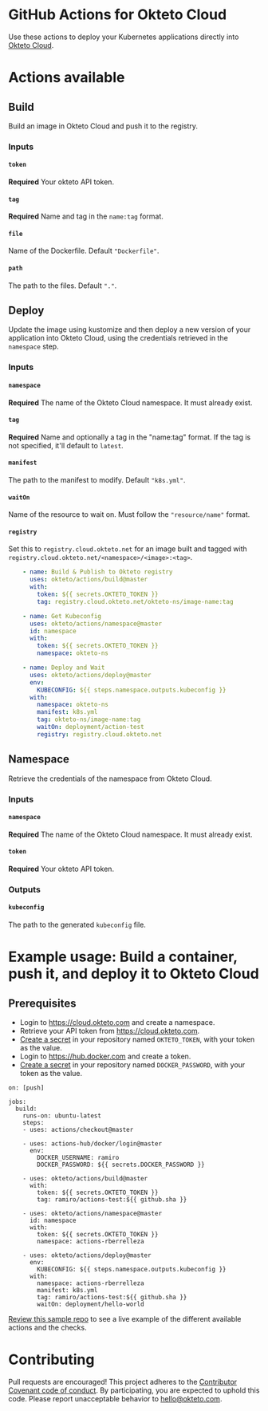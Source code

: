 # GitHub Actions for Okteto Cloud

Use these actions to deploy your Kubernetes applications directly into [Okteto Cloud](https://cloud.okteto.com).

# Actions available

## Build
Build an image in Okteto Cloud and push it to the registry.

### Inputs

#### `token`

**Required** Your okteto API token.

#### `tag`

**Required**  Name and tag in the `name:tag` format.

#### `file`
Name of the Dockerfile. Default `"Dockerfile"`.

#### `path`
The path to the files. Default `"."`.

## Deploy
Update the image using kustomize and then deploy a new version of your application into Okteto Cloud, using the credentials retrieved in the `namespace` step. 

### Inputs

#### `namespace`

**Required** The name of the Okteto Cloud namespace. It must already exist.

#### `tag`
**Required** Name and optionally a tag in the "name:tag" format. If the tag is not specified, it'll default to `latest`. 

#### `manifest`

The path to the manifest to modify. Default `"k8s.yml"`.

#### `waitOn`
Name of the resource to wait on. Must follow the `"resource/name"` format.

#### `registry`

Set this to `registry.cloud.okteto.net` for an image built and tagged with `registry.cloud.okteto.net/<namespace>/<image>:<tag>`.

```yaml
    - name: Build & Publish to Okteto registry
      uses: okteto/actions/build@master
      with:
        token: ${{ secrets.OKTETO_TOKEN }}
        tag: registry.cloud.okteto.net/okteto-ns/image-name:tag

    - name: Get Kubeconfig
      uses: okteto/actions/namespace@master
      id: namespace
      with:
        token: ${{ secrets.OKTETO_TOKEN }}
        namespace: okteto-ns

    - name: Deploy and Wait
      uses: okteto/actions/deploy@master
      env:
        KUBECONFIG: ${{ steps.namespace.outputs.kubeconfig }}  
      with:
        namespace: okteto-ns
        manifest: k8s.yml
        tag: okteto-ns/image-name:tag
        waitOn: deployment/action-test
        registry: registry.cloud.okteto.net
```

## Namespace
Retrieve the credentials of the namespace from Okteto Cloud.

### Inputs

#### `namespace`

**Required** The name of the Okteto Cloud namespace. It must already exist.

#### `token`

**Required** Your okteto API token.

### Outputs

#### `kubeconfig`

The path to the generated `kubeconfig` file.

# Example usage: Build a container, push it, and deploy it to Okteto Cloud

## Prerequisites

- Login to https://cloud.okteto.com and create a namespace.
- Retrieve your API token from https://cloud.okteto.com.
- [Create a secret](https://help.github.com/en/github/automating-your-workflow-with-github-actions/virtual-environments-for-github-actions#creating-and-using-secrets-encrypted-variables) in your repository named `OKTETO_TOKEN`, with your token as the value.
- Login to https://hub.docker.com and create a token. 
- [Create a secret](https://help.github.com/en/github/automating-your-workflow-with-github-actions/virtual-environments-for-github-actions#creating-and-using-secrets-encrypted-variables) in your repository named `DOCKER_PASSWORD`, with your token as the value.


```
on: [push]

jobs:
  build:
    runs-on: ubuntu-latest
    steps:
    - uses: actions/checkout@master
    
    - uses: actions-hub/docker/login@master
      env:
        DOCKER_USERNAME: ramiro
        DOCKER_PASSWORD: ${{ secrets.DOCKER_PASSWORD }}  

    - uses: okteto/actions/build@master
      with:
        token: ${{ secrets.OKTETO_TOKEN }}
        tag: ramiro/actions-test:${{ github.sha }}

    - uses: okteto/actions/namespace@master
      id: namespace
      with:
        token: ${{ secrets.OKTETO_TOKEN }}
        namespace: actions-rberrelleza
    
    - uses: okteto/actions/deploy@master
      env:
        KUBECONFIG: ${{ steps.namespace.outputs.kubeconfig }}  
      with:
        namespace: actions-rberrelleza
        manifest: k8s.yml
        tag: ramiro/actions-test:${{ github.sha }}
        waitOn: deployment/hello-world  
```

[Review this sample repo](https://github.com/rberrelleza/actions-test) to see a live example of the different available actions and the checks.

# Contributing

Pull requests are encouraged! This project adheres to the [Contributor Covenant code of conduct](code-of-conduct.md). By participating, you are expected to uphold this code. Please report unacceptable behavior to hello@okteto.com.
